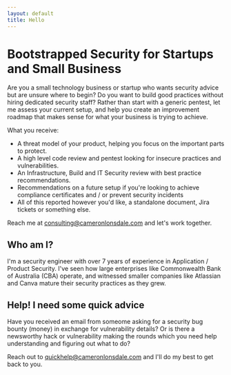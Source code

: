 ```yaml
---
layout: default
title: Hello
---
```


# Bootstrapped Security for Startups and Small Business

Are you a small technology business or startup who wants security advice but are unsure where to begin? Do you want to build good practices without hiring dedicated security staff? Rather than start with a generic pentest, let me assess your current setup, and help you create an improvement roadmap that makes sense for what your business is trying to achieve.

What you receive:
- A threat model of your product, helping you focus on the important parts to protect.
- A high level code review and pentest looking for insecure practices and vulnerabilities.
- An Infrastructure, Build and IT Security review with best practice recommendations.
- Recommendations on a future setup if you're looking to achieve compliance certificates and / or prevent security incidents
- All of this reported however you'd like, a standalone document, Jira tickets or something else.

Reach me at consulting@cameronlonsdale.com and let's work together.

## Who am I?

I'm a security engineer with over 7 years of experience in Application / Product Security. I've seen how large enterprises like Commonwealth Bank of Australia (CBA) operate, and witnessed smaller companies like Atlassian and Canva mature their security practices as they grew.

## Help! I need some quick advice

Have you received an email from someome asking for a security bug bounty (money) in exchange for vulnerability details?
Or is there a newsworthy hack or vulnerability making the rounds which you need help understanding and figuring out what to do?

Reach out to quickhelp@cameronlonsdale.com and I'll do my best to get back to you.
